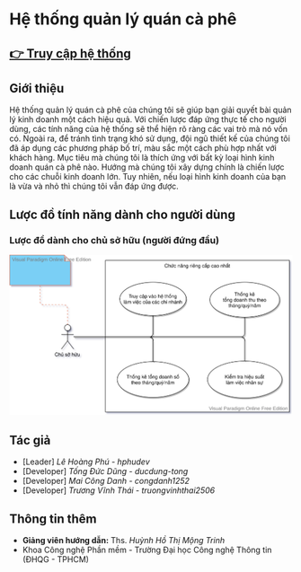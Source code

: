 # Hệ thống quản lý quán cà phê

## [ 👉 Truy cập hệ thống](https://hphudev.github.io/coffeeshopmanagement/)

## Giới thiệu
Hệ thống quản lý quán cà phê của chúng tôi sẽ giúp bạn giải quyết bài quản lý kinh doanh một cách hiệu quả.
Với chiến lược đáp ứng thực tế cho người dùng, các tính năng của hệ thống sẽ thể hiện rõ ràng các vai trò mà nó vốn có. Ngoài ra, để tránh tình trạng khó sử dụng, đội ngũ thiết kế của chúng tôi đã áp dụng các phương pháp bố trí, màu sắc một cách phù hợp nhất với khách hàng. Mục tiêu mà chúng tôi là thích ứng với bất kỳ loại hình kinh doanh quán cà phê nào. Hướng mà chúng tôi xây dựng chính là chiến lược cho các chuỗi kinh doanh lớn. Tuy nhiên, nếu loại hình kinh doanh của bạn là vừa và nhỏ thì chúng tôi vẫn đáp ứng được.
## Lược đồ tính năng dành cho người dùng
### Lược đồ dành cho chủ sở hữu (người đứng đầu)
![Lược đồ usecase tổng quát](./docs/usecase/master.svg)
## Tác giả
  - [Leader] *Lê Hoàng Phú - hphudev*
  - [Developer] *Tống Đức Dũng -  ducdung-tong*
  - [Developer] *Mai Công Danh - congdanh1252*
  - [Developer] *Trương Vĩnh Thái - truongvinhthai2506*
## Thông tin thêm
  - **Giảng viên hướng dẫn:** Ths. *Huỳnh Hồ Thị Mộng Trinh*
  - Khoa Công nghệ Phần mềm - Trường Đại học Công nghệ Thông tin (ĐHQG - TPHCM)
